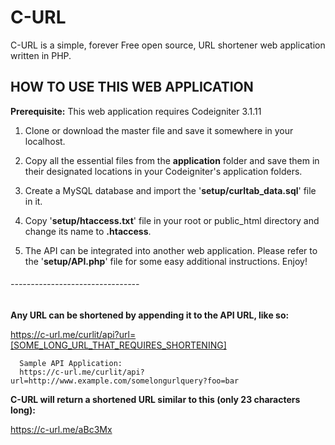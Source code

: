 # C-URL
C-URL is a simple, forever Free open source, URL shortener web application written in PHP.

## HOW TO USE THIS WEB APPLICATION

**Prerequisite:** This web application requires Codeigniter 3.1.11

1. Clone or download the master file and save it somewhere in your localhost.

2. Copy all the essential files from the **application** folder and save them in
   their designated locations in your Codeigniter's application folders.

3. Create a MySQL database and import the '**setup/curltab_data.sql**'
   file in it.

4. Copy '**setup/htaccess.txt**' file in your root or public_html directory
   and change its name to **.htaccess**.

5. The API can be integrated into another web application. Please refer to the
   '**setup/API.php**' file for some easy additional instructions. Enjoy!

###### --------------------------------

**Any URL can be shortened by appending it to the API URL, like so:**

https://c-url.me/curlit/api?url=[SOME_LONG_URL_THAT_REQUIRES_SHORTENING]

      Sample API Application:
      https://c-url.me/curlit/api?url=http://www.example.com/somelongurlquery?foo=bar

**C-URL will return a shortened URL similar to this (only 23 characters long):**

https://c-url.me/aBc3Mx
